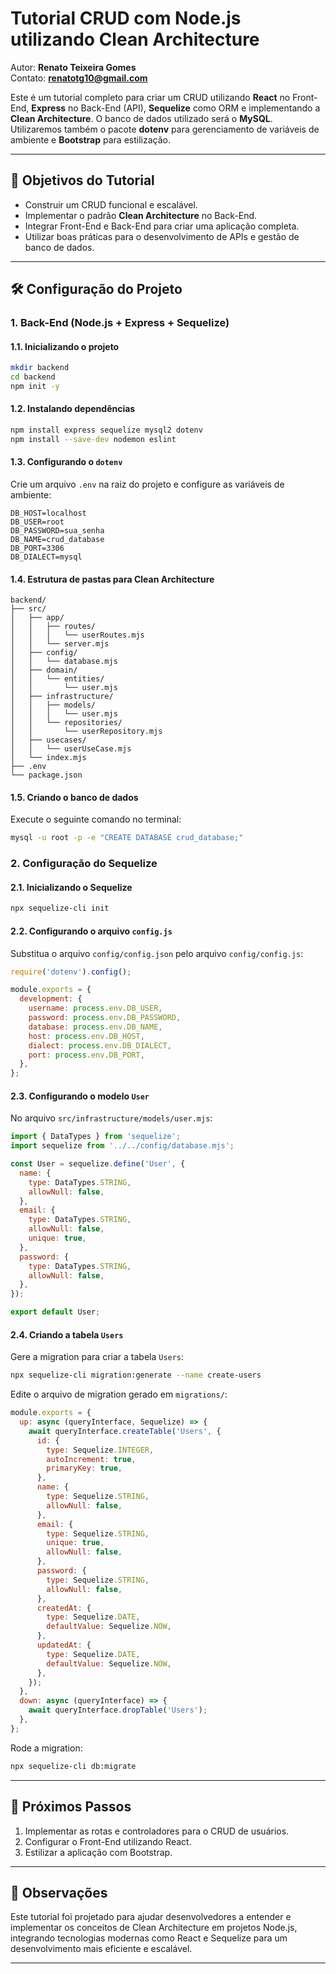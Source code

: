 # Tutorial CRUD com Node.js utilizando Clean Architecture

Autor: **Renato Teixeira Gomes**  
Contato: **renatotg10@gmail.com**

Este é um tutorial completo para criar um CRUD utilizando **React** no Front-End, **Express** no Back-End (API), **Sequelize** como ORM e implementando a **Clean Architecture**. O banco de dados utilizado será o **MySQL**. Utilizaremos também o pacote **dotenv** para gerenciamento de variáveis de ambiente e **Bootstrap** para estilização.

---

## 🎯 Objetivos do Tutorial
- Construir um CRUD funcional e escalável.
- Implementar o padrão **Clean Architecture** no Back-End.
- Integrar Front-End e Back-End para criar uma aplicação completa.
- Utilizar boas práticas para o desenvolvimento de APIs e gestão de banco de dados.

---

## 🛠️ Configuração do Projeto

### 1. Back-End (Node.js + Express + Sequelize)
#### 1.1. Inicializando o projeto
```bash
mkdir backend
cd backend
npm init -y
```

#### 1.2. Instalando dependências
```bash
npm install express sequelize mysql2 dotenv
npm install --save-dev nodemon eslint
```

#### 1.3. Configurando o `dotenv`
Crie um arquivo `.env` na raiz do projeto e configure as variáveis de ambiente:
```plaintext
DB_HOST=localhost
DB_USER=root
DB_PASSWORD=sua_senha
DB_NAME=crud_database
DB_PORT=3306
DB_DIALECT=mysql
```

#### 1.4. Estrutura de pastas para Clean Architecture
```plaintext
backend/
├── src/
│   ├── app/
│   │   ├── routes/
│   │   │   └── userRoutes.mjs
│   │   └── server.mjs
│   ├── config/
│   │   └── database.mjs
│   ├── domain/
│   │   └── entities/
│   │       └── user.mjs
│   ├── infrastructure/
│   │   ├── models/
│   │   │   └── user.mjs
│   │   └── repositories/
│   │       └── userRepository.mjs
│   ├── usecases/
│   │   └── userUseCase.mjs
│   └── index.mjs
├── .env
└── package.json
```

#### 1.5. Criando o banco de dados
Execute o seguinte comando no terminal:
```bash
mysql -u root -p -e "CREATE DATABASE crud_database;"
```

### 2. Configuração do Sequelize
#### 2.1. Inicializando o Sequelize
```bash
npx sequelize-cli init
```

#### 2.2. Configurando o arquivo `config.js`
Substitua o arquivo `config/config.json` pelo arquivo `config/config.js`:
```javascript
require('dotenv').config();

module.exports = {
  development: {
    username: process.env.DB_USER,
    password: process.env.DB_PASSWORD,
    database: process.env.DB_NAME,
    host: process.env.DB_HOST,
    dialect: process.env.DB_DIALECT,
    port: process.env.DB_PORT,
  },
};
```

#### 2.3. Configurando o modelo `User`
No arquivo `src/infrastructure/models/user.mjs`:
```javascript
import { DataTypes } from 'sequelize';
import sequelize from '../../config/database.mjs';

const User = sequelize.define('User', {
  name: {
    type: DataTypes.STRING,
    allowNull: false,
  },
  email: {
    type: DataTypes.STRING,
    allowNull: false,
    unique: true,
  },
  password: {
    type: DataTypes.STRING,
    allowNull: false,
  },
});

export default User;
```

#### 2.4. Criando a tabela `Users`
Gere a migration para criar a tabela `Users`:
```bash
npx sequelize-cli migration:generate --name create-users
```

Edite o arquivo de migration gerado em `migrations/`:
```javascript
module.exports = {
  up: async (queryInterface, Sequelize) => {
    await queryInterface.createTable('Users', {
      id: {
        type: Sequelize.INTEGER,
        autoIncrement: true,
        primaryKey: true,
      },
      name: {
        type: Sequelize.STRING,
        allowNull: false,
      },
      email: {
        type: Sequelize.STRING,
        unique: true,
        allowNull: false,
      },
      password: {
        type: Sequelize.STRING,
        allowNull: false,
      },
      createdAt: {
        type: Sequelize.DATE,
        defaultValue: Sequelize.NOW,
      },
      updatedAt: {
        type: Sequelize.DATE,
        defaultValue: Sequelize.NOW,
      },
    });
  },
  down: async (queryInterface) => {
    await queryInterface.dropTable('Users');
  },
};
```

Rode a migration:
```bash
npx sequelize-cli db:migrate
```

---

## 🚀 Próximos Passos
1. Implementar as rotas e controladores para o CRUD de usuários.
2. Configurar o Front-End utilizando React.
3. Estilizar a aplicação com Bootstrap.

---

## 📝 Observações
Este tutorial foi projetado para ajudar desenvolvedores a entender e implementar os conceitos de Clean Architecture em projetos Node.js, integrando tecnologias modernas como React e Sequelize para um desenvolvimento mais eficiente e escalável.

---